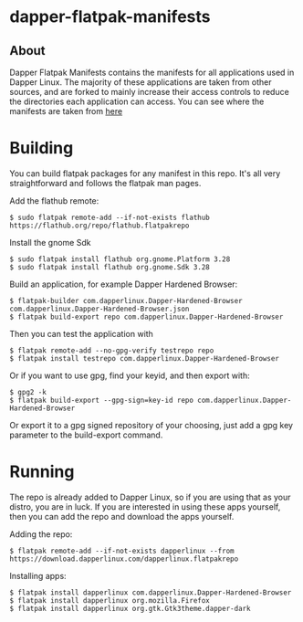 # dapper-flatpak-manifests

## About
Dapper Flatpak Manifests contains the manifests for all applications used in Dapper Linux.
The majority of these applications are taken from other sources, and are forked to mainly increase their access controls to reduce the directories each application can access. You can see where the manifests are taken from [here](sources)

# Building
You can build flatpak packages for any manifest in this repo. It's all very straightforward and follows the flatpak man pages.

Add the flathub remote:
```
$ sudo flatpak remote-add --if-not-exists flathub https://flathub.org/repo/flathub.flatpakrepo
```

Install the gnome Sdk
```
$ sudo flatpak install flathub org.gnome.Platform 3.28
$ sudo flatpak install flathub org.gnome.Sdk 3.28
```

Build an application, for example Dapper Hardened Browser:
```
$ flatpak-builder com.dapperlinux.Dapper-Hardened-Browser com.dapperlinux.Dapper-Hardened-Browser.json
$ flatpak build-export repo com.dapperlinux.Dapper-Hardened-Browser
```

Then you can test the application with
```
$ flatpak remote-add --no-gpg-verify testrepo repo
$ flatpak install testrepo com.dapperlinux.Dapper-Hardened-Browser
```

Or if you want to use gpg, find your keyid, and then export with:
```
$ gpg2 -k
$ flatpak build-export --gpg-sign=key-id repo com.dapperlinux.Dapper-Hardened-Browser
```

Or export it to a gpg signed repository of your choosing, just add a gpg key parameter to the build-export command.

# Running
The repo is already added to Dapper Linux, so if you are using that as your distro, you are in luck.
If you are interested in using these apps yourself, then you can add the repo and download the apps yourself.

Adding the repo:
```
$ flatpak remote-add --if-not-exists dapperlinux --from https://download.dapperlinux.com/dapperlinux.flatpakrepo
```

Installing apps:
```
$ flatpak install dapperlinux com.dapperlinux.Dapper-Hardened-Browser
$ flatpak install dapperlinux org.mozilla.Firefox
$ flatpak install dapperlinux org.gtk.Gtk3theme.dapper-dark
```
